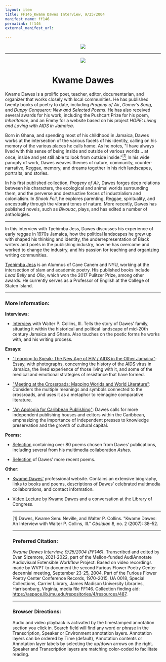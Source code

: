 ```yaml
---
layout: item
title: FF146_Kwame Dawes Interview, 9/25/2004
manifest_name: ff146
permalink: ff146
external_manifest_url: 

---
```

<!-- Add an essay or interpretive material below this line,
using HTML or markdown.  Do not modify this file above this line -->
<p style="text-align:center"><img src="https://www.jmu.edu/_images/furiousflower/furious-flower-logo.jpg"></p>
<hr>
<p style="text-align:center"><img src="https://www.sampsoniaway.org/wp-content/uploads/2014/08/Kwame.png"></p>
<h1 style="text-align:center">Kwame Dawes</h1>
<p>Kwame Dawes is a prolific poet, teacher, editor, documentarian, and organizer that works closely with local communities. He has published twenty books of poetry to date, including <i>Progeny of Air</i>, <i>Gomer’s Song</i>, and <i>Duppy Conqueror: New and Selected Poems</i>. He has also received several awards for his work, including the Pushcart Prize for his poem, <i>Inheritance</i>, and an Emmy for a website based on his project <i>HOPE: Living and Loving with AIDS in Jamaica</i>.</p>
<p>Born in Ghana, and spending most of his childhood in Jamaica, Dawes works at the intersection of the various facets of his identity, calling on his memory of the various places he calls home. As he notes, "I have always lived with this sense of being inside and outside of various worlds… at once, inside and yet still able to look from outside inside."<a href="#fn1"><sup>[1]</sup></a> In his wide panoply of work, Dawes weaves themes of nature, community, counter-narrative, Reggae, memory, and dreams together in his rich landscapes, portraits, and stories.</p>
<p>In his first published collection, <i>Progeny of Air</i>, Dawes forges deep relations between his characters, the ecological and animal worlds surrounding them, and the perverse and destructive forces of industrialism and colonialism. In <i>Shook Foil</i>, he explores parenting, Reggae, spirituality, and ancestrality through the vibrant tones of nature. More recently, Dawes has published novels, such as <i>Bivouac</i>, plays, and has edited a number of anthologies.</p>
<hr>
<p>In this interview with Tyehimba Jess, Dawes discusses his experience of early reggae in 1970s Jamaica, how the political landscapes he grew up with shaped his thinking and identity, the underrepresentation of Black writers and poets in the publishing industry, how he has overcome and worked to change the industry, and his passion for teaching and organizing writing communities.</p>
<p><a href="http://www.tyehimbajess.net/index.html">Tyehimba Jess</a> is an Alumnus of Cave Canem and NYU, working at the intersection of slam and academic poetry. His published books include <i>Lead Belly</i> and <i>Olio</i>, which won the 2017 Pulitzer Prize, among other awards. He currently serves as a Professor of English at the College of Staten Island.</p>
<hr>
<h3>More Information:</h3>
<b>Interviews:</b>
<ul><li><p><a href="https://www.jstor.org/stable/44489257">Interview</a> with Walter P. Collins, III. Tells the story of Dawes’ family, situating it within the historical and political landscape of mid-20th century Jamaica and Ghana. Also touches on the poetic forms he works with, and his writing process.</p></li></ul>

<b>Essays:</b>
<ul><li><p><a href="https://www.jstor.org/stable/3042464">"Learning to Speak: The New Age of HIV / AIDS in the Other Jamaica"</a>: Essay, with photographs, concerning the history of the AIDS virus in Jamaica, the lived experience of those living with it, and some of the medical and emotional strategies of resistance that have formed.</p></li></ul>
<ul><li><p><a href="https://www.jstor.org/stable/26237308
">"Meeting at the Crossroads: Mapping Worlds and World Literature"</a>: Considers the multiple meanings and symbols connected to the crossroads, and uses it as a metaphor to reimagine comparative literature.</p></li></ul>
<ul><li><p><a href="https://www.jstor.org/stable/43487759">"An Apologia for Caribbean Publishing"</a>: Dawes calls for more independent publishing houses and editors within the Caribbean, emphasizing the importance of independent presses to knowledge preservation and the growth of cultural capital.</p></li></ul>
<b>Poems:</b>
<ul><li><p><a href="https://pionline.wordpress.com/2016/06/25/kwame-dawes-an-archive-of-online-poems">Selection</a> containing over 80 poems chosen from Dawes’ publications, including several from his multimedia collaboration <i>Ashes</i>.</p></li></ul>
<ul><li><p><a href="https://poets.org/poet/kwame-dawes">Selection</a> of Dawes’ more recent poems.</p></li></ul>
<b>Other:</b>
<ul><li><p><a href="http://kwamedawes.com/about/">Kwame Dawes’</a> professional website. Contains an extensive biography, links to books and poems, descriptions of Dawes’ celebrated multimedia collaborations, and contact information.</p></li></ul>
<ul><li><p><a href="https://youtu.be/-8PTePprTWQ">Video Lecture</a> by Kwame Dawes and a conversation at the Library of Congress.
<hr>
<p><a name="fn1">[1]</a>:Dawes, Kwame Senu Neville, and Walter P. Collins. "Kwame Dawes: An Interview with Walter P. Collins, III." <i>Obsidian</i> 8, no. 2 (2007): 38–52.</p>
<hr>
<h3>Preferred Citation:</h3>
<i>Kwame Dawes Interview, 9/25/2004 (FF146)</i>. Transcribed and edited by Evan Sizemore, 2021-2022, part of the Mellon-funded AudiAnnotate Audiovisual Extensible Workflow Project. Based on video recordings made by WVPT to document the second Furious Flower Poetry Center decennial meeting, September 23-25, 2004. Part of the Furious Flower Poetry Center Conference Records, 1970-2015, UA 0018, Special Collections, Carrier Library, James Madison University Libraries, Harrisonburg, Virginia, media file FF146. Collection finding aid: <a href="https://aspace.lib.jmu.edu/repositories/4/resources/487">https://aspace.lib.jmu.edu/repositories/4/resources/487</a>.
<hr>
<h3>Browser Directions:</h3> 
Audio and video playback is activated by the timestamped annotation section you click in. Search field will find any word or phrase in the Transcription, Speaker or Environment annotation layers. Annotation layers can be ordered by Time (default), Annotation contents or Annotation layer labels by selecting the up/down arrows on the right. Speaker and Transcription layers are matching color-coded to facilitate reading.
